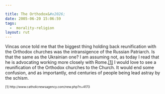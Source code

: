 ```yaml
---

title: The Orthodox&#x2026;
date: 2005-06-20 15:06:59
tags:
  -  morality-religion
layout: rut
---
```


Vincas once told me that the biggest thing holding back reunification with the Orthodox churches was the intransigence of the Russian Patriarch.  Is that the same as the Ukrainian one?  I am assuming not, as today I read that he is advocating working more closely with Rome.<a href="http://www.catholicnewsagency.com/new.php?n=4173">[1]</a> I would love to see a reunification of the Orthodox churches to the Church.  It would end some confusion, and as importantly, end centuries of people being lead astray by the schism.

<font size="-2">
[1] http://www.catholicnewsagency.com/new.php?n=4173
</font>

